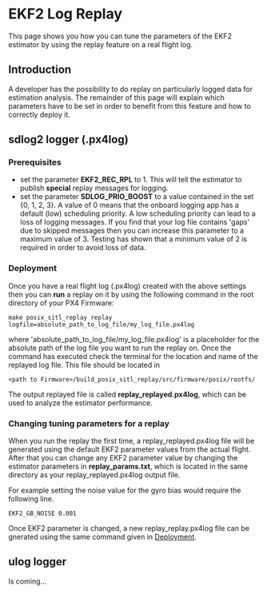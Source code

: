 # EKF2 Log Replay

This page shows you how you can tune the parameters of the EKF2 estimator by using the replay feature on a real flight log.

## Introduction
A developer has the possibility to do replay on particularly logged data for estimation analysis. The remainder of this page will explain which parameters have to be set in order to benefit from this feature and how to correctly deploy it.

## sdlog2 logger (.px4log)

### Prerequisites

* set the parameter **EKF2\_REC\_RPL** to 1. This will tell the estimator to publish **special** replay messages for logging. 
* set the parameter **SDLOG\_PRIO\_BOOST** to a value contained in the set {0, 1, 2, 3}. A value of 0 means that the onboard logging app has a default \(low\) scheduling priority. A low scheduling priority can lead to a loss of logging messages. If you find that your log file contains 'gaps' due to skipped messages then you can increase this parameter to a maximum value of 3. Testing has shown that a minimum value of 2 is required in order to avoid loss of data.

### Deployment

Once you have a real flight log (.px4log) created with the above settings then you can **run** a replay on it by using the following command in the root directory of your PX4 Firmware:

```
make posix_sitl_replay replay logfile=absolute_path_to_log_file/my_log_file.px4log
```

where 'absolute\_path\_to\_log\_file/my\_log\_file.px4log' is a placeholder for the absolute path of the log file you want to run the replay on. Once the command has executed check the terminal for the location and name of the replayed log file. 
This file should be located in
```
<path to Firmware>/build_posix_sitl_replay/src/firmware/posix/rootfs/
```
The output replayed file is called **replay_replayed.px4log**, which can be used to analyze the estimator performance. 


### Changing tuning parameters for a replay
When you run the replay the first time, a replay_replayed.px4log file will be generated using the default EKF2 parameter values from the actual flight. 
After that you can change any EKF2 parameter value by changing the estimator parameters in **replay\_params.txt**, which is located in the same directory as your replay_replayed.px4log output file.

For example setting the noise value for the gyro bias would require the following line.

```
EKF2_GB_NOISE 0.001
```
Once EKF2 parameter is changed, a new replay_replay.px4log file can be gnerated using the same command given in [Deployment](deployment).

## ulog logger
Is coming...
